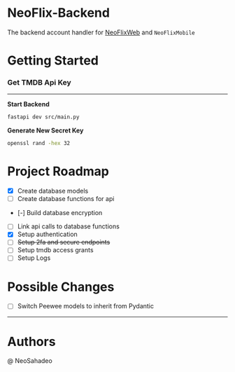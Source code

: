 # NeoFlix-Backend

The backend account handler for [NeoFlixWeb](https://github.com/NeoSahadeo/NeoFlixWeb)
and `NeoFlixMobile`

# Getting Started

### Get TMDB Api Key

---

__Start Backend__

```bash
fastapi dev src/main.py
```

__Generate New Secret Key__

```bash
openssl rand -hex 32
```


# Project Roadmap

- [x] Create database models
- [ ] Create database functions for api
- [-] Build database encryption
- [ ] Link api calls to database functions
- [x] Setup authentication
- [ ] <strike>Setup 2fa and secure endpoints</strike>
- [ ] Setup tmdb access grants
- [ ] Setup Logs

# Possible Changes

- [ ] Switch Peewee models to inherit from Pydantic

---

# Authors

@ NeoSahadeo
